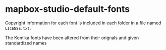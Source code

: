 mapbox-studio-default-fonts
===========================

Copyright information for each font is included in each folder in a file named `LICENSE.txt`.

The Komika fonts have been altered from their orignals and given standardized names
